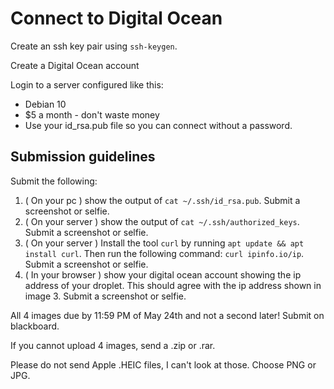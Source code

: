 # Connect to Digital Ocean

Create an ssh key pair using `ssh-keygen`. 

Create a Digital Ocean account

Login to a server configured like this:
* Debian 10
* $5 a month - don't waste money
* Use your id_rsa.pub file so you can connect without a password.

## Submission guidelines
Submit the following:
1. ( On your pc ) show the output of `cat ~/.ssh/id_rsa.pub`. Submit a screenshot or selfie.
2. ( On your server ) show the output of `cat ~/.ssh/authorized_keys`. Submit a screenshot or selfie.
3. ( On your server ) Install the tool `curl` by running `apt update && apt install curl`. Then run the following command: `curl ipinfo.io/ip`. Submit a screenshot or selfie.
4. ( In your browser ) show your digital ocean account showing the ip address of your droplet. This should agree with the ip address shown in image 3. Submit a screenshot or selfie.

All 4 images due by 11:59 PM of May 24th and not a second later! Submit on blackboard.

If you cannot upload 4 images, send a .zip or .rar.

Please do not send Apple .HEIC files, I can't look at those. Choose PNG or JPG.

